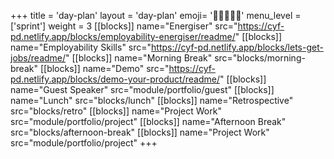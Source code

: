 +++
title = 'day-plan'
layout = 'day-plan'
emoji= '🧑🏽‍🤝‍🧑🏽'
menu_level = ['sprint']
weight = 3
[[blocks]]
name="Energiser"
src="https://cyf-pd.netlify.app/blocks/employability-energiser/readme/"
[[blocks]]
name="Employability Skills"
src="https://cyf-pd.netlify.app/blocks/lets-get-jobs/readme/"
[[blocks]]
name="Morning Break"
src="blocks/morning-break"
[[blocks]]
name="Demo"
src="https://cyf-pd.netlify.app/blocks/demo-your-product/readme/"
[[blocks]]
name="Guest Speaker"
src="module/portfolio/guest"
[[blocks]]
name="Lunch"
src="blocks/lunch"
[[blocks]]
name="Retrospective"
src="blocks/retro"
[[blocks]]
name="Project Work"
src="module/portfolio/project"
[[blocks]]
name="Afternoon Break"
src="blocks/afternoon-break"
[[blocks]]
name="Project Work"
src="module/portfolio/project"
+++
